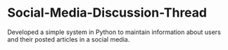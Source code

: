 # Social-Media-Discussion-Thread
Developed a simple system in Python to maintain information about users and their posted articles in a social media. 
